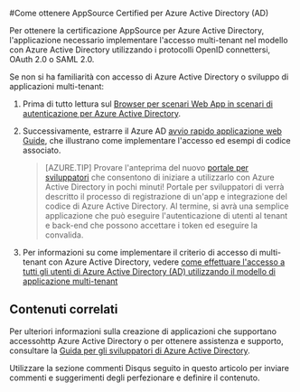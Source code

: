 <properties
   pageTitle="Come ottenere AppSource certified per Azure Active Directory | Microsoft Azure"
   description="Informazioni dettagliate su come ottenere l'applicazione AppSource certificati per Azure Active Directory."
   services="active-directory"
   documentationCenter=""
   authors="skwan"
   manager="mbaldwin"
   editor=""/>

<tags
   ms.service="active-directory"
   ms.devlang="na"
   ms.topic="article"
   ms.tgt_pltfrm="na"
   ms.workload="identity"
   ms.date="10/28/2016"
   ms.author="skwan;bryanla"/>

#<a name="how-to-get-appsource-certified-for-azure-active-directory-ad"></a>Come ottenere AppSource Certified per Azure Active Directory (AD) 

Per ottenere la certificazione AppSource per Azure Active Directory, l'applicazione necessario implementare l'accesso multi-tenant nel modello con Azure Active Directory utilizzando i protocolli OpenID connettersi, OAuth 2.0 o SAML 2.0. 

Se non si ha familiarità con accesso di Azure Active Directory o sviluppo di applicazioni multi-tenant:

1. Prima di tutto lettura sul [Browser per scenari Web App in scenari di autenticazione per Azure Active Directory][AAD-Auth-Scenarios-Browser-To-WebApp].  
2. Successivamente, estrarre il Azure AD [avvio rapido applicazione web Guide][AAD-QuickStart-Web-Apps], che illustrano come implementare l'accesso ed esempi di codice associato. 

    > [AZURE.TIP] Provare l'anteprima del nuovo [portale per sviluppatori](https://identity.microsoft.com/Docs/Web) che consentono di iniziare a utilizzarlo con Azure Active Directory in pochi minuti!  Portale per sviluppatori di verrà descritto il processo di registrazione di un'app e integrazione del codice di Azure Active Directory.  Al termine, si avrà una semplice applicazione che può eseguire l'autenticazione di utenti al tenant e back-end che possono accettare i token ed eseguire la convalida.

3. Per informazioni su come implementare il criterio di accesso di multi-tenant con Azure Active Directory, vedere [come effettuare l'accesso a tutti gli utenti di Azure Active Directory (AD) utilizzando il modello di applicazione multi-tenant][AAD-Howto-Multitenant-Overview]

## <a name="related-content"></a>Contenuti correlati
Per ulteriori informazioni sulla creazione di applicazioni che supportano accessohttp Azure Active Directory o per ottenere assistenza e supporto, consultare la [Guida per gli sviluppatori di Azure Active Directory][AAD-Dev-Guide].

Utilizzare la sezione commenti Disqus seguito in questo articolo per inviare commenti e suggerimenti degli perfezionare e definire il contenuto.

<!--Reference style links -->
[AAD-Auth-Scenarios]: ./active-directory-authentication-scenarios.md
[AAD-Auth-Scenarios-Browser-To-WebApp]: ./active-directory-authentication-scenarios.md#web-browser-to-web-application
[AAD-Dev-Guide]: ./active-directory-developers-guide.md
[AAD-Howto-Multitenant-Overview]: ./active-directory-devhowto-multi-tenant-overview.md
[AAD-QuickStart-Web-Apps]: ./active-directory-developers-guide.md#web-application-quick-start-guides


<!--Image references-->










